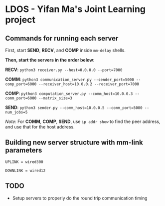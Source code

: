 # LDOS - Yifan Ma's Joint Learning project

## Commands for running each server
First, start **SEND**, **RECV**, and **COMP** inside `mm-delay` shells.

**Then, start the servers in the order below:**

**RECV**: `python3 receiver.py --host=0.0.0.0 --port=7000`

**COMM**: `python3 communication_server.py --sender_port=5000 --comp_port=6000 --receiver_host=10.0.0.2 --receiver_port=7000`

**COMP**: `python3 computation_server.py --comm_host=10.0.0.3 --comm_port=6000 --matrix_size=3`

**SEND**: `python3 sender.py --comm_host=10.0.0.5 --comm_port=5000 --num_jobs=5`

*Note*: For **COMM**, **COMP**, **SEND**, use `ip addr show` to find the peer address, and use that for the host address.

## Building new server structure with mm-link parameters
`UPLINK = wired300`

`DOWNLINK = wired12`

## TODO
- Setup servers to properly do the round trip communication timing

